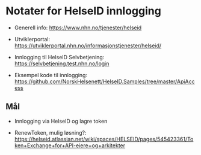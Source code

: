# Notater for HelseID innlogging

- Generell info: https://www.nhn.no/tjenester/helseid

- Utviklerportal: https://utviklerportal.nhn.no/informasjonstjenester/helseid/

- Innlogging til HelseID Selvbetjening: https://selvbetjening.test.nhn.no/login

- Eksempel kode til innlogging: https://github.com/NorskHelsenett/HelseID.Samples/tree/master/ApiAccess


## Mål

- Innlogging via HelseID og lagre token

- RenewToken, mulig løsning?: https://helseid.atlassian.net/wiki/spaces/HELSEID/pages/545423361/Token+Exchange+for+API-eiere+og+arkitekter
